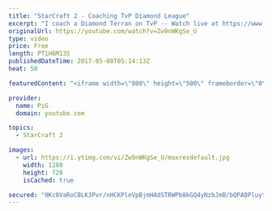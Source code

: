 ```yaml
---
title: "StarCraft 2 - Coaching TvP Diamond League"
excerpt: "I coach a Diamond Terran on TvP -- Watch live at https://www.twitch.tv/x5_pig"
originalUrl: https://youtube.com/watch?v=Zw9nWKgSe_U
type: video
price: Free
length: PT1H6M13S
publishedDateTime: 2017-05-08T05:14:13Z
heat: 50

featuredContent: "<iframe width=\"800\" height=\"500\" frameborder=\"0\" src=\"https://www.youtube.com/embed/Zw9nWKgSe_U\" allow=\"accelerometer; autoplay; encrypted-media; gyroscope; picture-in-picture\" allowfullscreen></iframe>"

provider:
  name: PiG
  domain: youtube.com

topics:
  - StarCraft 2

images:
  - url: https://i.ytimg.com/vi/Zw9nWKgSe_U/maxresdefault.jpg
    width: 1280
    height: 720
    isCached: true

secured: "0Kc8VaRoCBLK3Pvr/nHCKPleVpBjmHAdSTRWPb8kGQ4yNzbJmB/bQPAQPluyt2ZLqzYITieiA67WuaV2Gu19+CBRSO9dZblwLnTULk8FJj5UOIQjCB5XLvjBrBwPfCMm5xXuc/Nk00q83hUEMzO/f4qfDtrzG6jKFSC2baK2v0hZgkBholVd/+zsexcbaew7MD8KhcR8MMJTnjr2nZ4MhyVyHAnLlqXKV9GU/6qoh/B49UaD5ai4QZHP22WGT/Vy6Cxl/ZOaLeZCyF8gXLVs/8QwbDddmsjJ522m7wuAWmOuLuSNJz3ZRWsAvQ5YIPyaQqBdryht3nzPxRtr7DNrPYHqwvVKnw7z7UYbIfibp7uYJxYnsZ3HFNnD9Jz8pmVx3zVV8Yi7TMdjV50DN+R6FbIDKycD55TbGyOYZ0Yp+H8=;anLGUfwN8abgJ+oWe+zKNA=="
---
```


